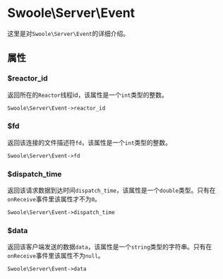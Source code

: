 # Swoole\Server\Event

这里是对`Swoole\Server\Event`的详细介绍。

## 属性

### $reactor_id
返回所在的`Reactor`线程id，该属性是一个`int`类型的整数。

```php
Swoole\Server\Event->reactor_id
```

### $fd
返回该连接的文件描述符`fd`，该属性是一个`int`类型的整数。

```php
Swoole\Server\Event->fd
```

### $dispatch_time
返回该请求数据到达时间`dispatch_time`，该属性是一个`double`类型。只有在`onReceive`事件里该属性才不为`0`。

```php
Swoole\Server\Event->dispatch_time
```

### $data
返回该客户端发送的数据`data`，该属性是一个`string`类型的字符串。只有在`onReceive`事件里该属性不为`null`。

```php
Swoole\Server\Event->data
```
